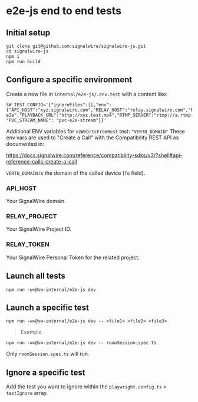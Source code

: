 # e2e-js end to end tests

## Initial setup

```
git clone git@github.com:signalwire/signalwire-js.git
cd signalwire-js
npm i
npm run build
```

## Configure a specific environment

Create a new file in `internal/e2e-js/.env.test` with a content like:

```
SW_TEST_CONFIG='{"ignoreFiles":[],"env":{"API_HOST":"xyz.signalwire.com","RELAY_HOST":"relay.signalwire.com","RELAY_PROJECT":"xyz","RELAY_TOKEN":"PTxyz","VOICE_CONTEXT":"office","VOICE_DIAL_FROM_NUMBER":"+1111111111","VOICE_DIAL_TO_NUMBER":"+111111111","VOICE_CONNECT_TO_NUMBER":"+111111111111","VOICE_CONNECT_CONTEXT":"office","MESSAGING_FROM_NUMBER":"+10000000000","MESSAGING_TO_NUMBER":"+10000000001","MESSAGING_CONTEXT":"messaging-e2e","PLAYBACK_URL":"http://xyz.test.mp4","RTMP_SERVER":"rtmp://a.rtmp.youtube.com/live2/","RTMP_STREAM_NAME":"someName","STREAM_CHECK_URL":"https://rtmp.example.com/stats","PVC_RTMP_SERVER":"rtmp://rtmp.example.com/live/", "PVC_STREAM_NAME": "pvc-e2e-stream"}}'
```

Additional ENV variables for `v2WebrtcFromRest` test: `"VERTO_DOMAIN"`
These env vars are used to "Create a Call" with the Compatibility REST API as documented in:

https://docs.signalwire.com/reference/compatibility-sdks/v3/?shell#api-reference-calls-create-a-call

`VERTO_DOMAIN` is the domain of the called device (`To` field).

### API_HOST

Your SignalWire domain.

### RELAY_PROJECT

Your SignalWire Project ID.

### RELAY_TOKEN

Your SignalWire Personal Token for the related project.

## Launch all tests

```
npm run -w=@sw-internal/e2e-js dev
```

## Launch a specific test

```
npm run -w=@sw-internal/e2e-js dev -- <file1> <file2> <file3>
```

> Example

```
npm run -w=@sw-internal/e2e-js dev -- roomSession.spec.ts
```

Only `roomSession.spec.ts` will run.

## Ignore a specific test

Add the test you want to ignore within the `playwright.config.ts` > `testIgnore` array.

